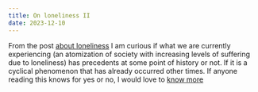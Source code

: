 ```yaml
---
title: On loneliness II
date: 2023-12-10
---
```


From the post [about loneliness](/2023/11/16/on-loneliness.html) I am curious if what we are currently experiencing (an atomization of society with increasing levels of suffering due to loneliness) has precedents at some point of history or not. If it is a cyclical phenomenon that has already occurred other times. If anyone reading this knows for yes or no, I would love to [know more](/contact)